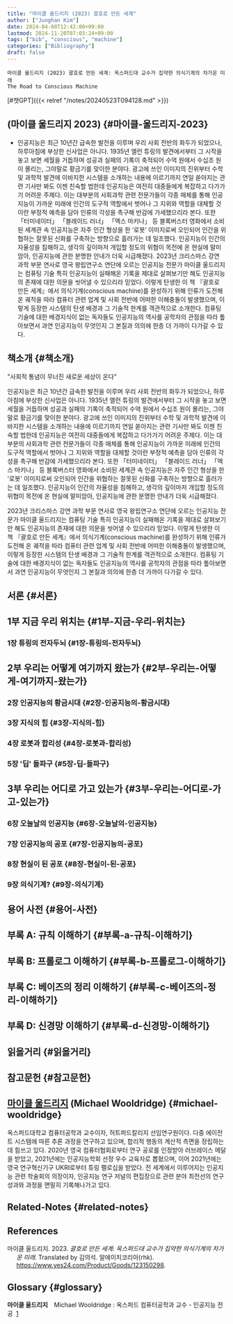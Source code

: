 ```yaml
---
title: "마이클 울드리지 (2023) 괄호로 만든 세계"
author: ["Junghan Kim"]
date: 2024-04-08T12:42:00+09:00
lastmod: 2024-11-20T07:03:24+09:00
tags: ["bib", "conscious", "machine"]
categories: ["Bibliography"]
draft: false
---
```


```text
마이클 울드리지 (2023) 괄호로 만든 세계: 옥스퍼드대 교수가 집약한 의식기계의 차가운 미래
The Road to Conscious Machine
```

[#챗GPT]({{< relref "/notes/20240523T094128.md" >}})


## (마이클 울드리지 2023) {#마이클-울드리지-2023}

-   인공지능은 최근 10년간 급속한 발전을 이루며 우리 사회 전반의 화두가 되었으나, 하루아침에 부상한 신사업은 아니다. 1935년 앨런 튜링의 발견에서부터 그 시작을 놓고 보면 세월을 거듭하며 성공과 실패의 기록이 축적되어 수억 원에서 수십조 원이 몰리는, 그야말로 황금기를 맞이한 분야다. 광고에 쓰인 이미지의 진위부터 수학 및 과학적 발견에 이바지한 시스템을 소개하는 내용에 이르기까지 연일 쏟아지는 관련 기사만 봐도 이젠 친숙할 법한데 인공지능은 여전히 대중들에게 복잡하고 다가가기 어려운 주제다. 이는 대부분의 사회과학 관련 전문가들이 각종 매체를 통해 인공지능이 가까운 미래에 인간의 도구적 역할에서 벗어나 그 지위와 역할을 대체할 것이란 부정적 예측을 담아 인류의 각성을 촉구해 반감에 가세했으리라 본다. 또한 「터미네이터」 「블레이드 러너」 「엑스 마키나」 등 블록버스터 영화에서 소비된 세계관 속 인공지능은 자주 인간 형상을 한 ‘로봇’ 이미지로써 오인되어 인간을 위협하는 잘못된 신화를 구축하는 방향으로 흘러가는 데 일조했다. 인공지능이 인간의 자율성을 침해하고, 생각의 깊이마저 개입할 정도의 위협이 목전에 온 현실에 말미암아, 인공지능에 관한 분명한 안내가 더욱 시급해졌다. 2023년 크리스마스 강연 과학 부문 연사로 영국 왕립연구소 연단에 오르는 인공지능 전문가 마이클 울드리지는 컴퓨팅 기술 특히 인공지능이 실패해온 기록을 제대로 살펴보기만 해도 인공지능의 존재에 대한 의문을 씻어낼 수 있으리라 믿었다. 이렇게 탄생한 이 책 『괄호로 만든 세계』에서 의식기계(conscious machine)를 완성하기 위해 인류가 도전해 온 궤적을 따라 컴퓨터 관련 업계 및 사회 전반에 어떠한 이해충돌이 발생했으며, 이렇게 등장한 시스템의 탄생 배경과 그 기술적 한계를 객관적으로 소개한다. 컴퓨팅 기술에 대한 배경지식이 없는 독자들도 인공지능의 역사를 공학자의 관점을 따라 톺아보면서 과연 인공지능이 무엇인지 그 본질과 의의에 한층 더 가까이 다가갈 수 있다.


## 책소개 {#책소개}

"사회적 통념이 무너진 새로운 세상이 온다"

인공지능은 최근 10년간 급속한 발전을 이루며 우리 사회 전반의 화두가 되었으나, 하루아침에 부상한 신사업은 아니다. 1935년 앨런 튜링의 발견에서부터 그 시작을 놓고 보면 세월을 거듭하며 성공과 실패의 기록이 축적되어 수억 원에서 수십조 원이 몰리는, 그야말로 황금기를 맞이한 분야다. 광고에 쓰인 이미지의 진위부터 수학 및 과학적 발견에 이바지한 시스템을 소개하는 내용에 이르기까지 연일 쏟아지는 관련 기사만 봐도 이젠 친숙할 법한데 인공지능은 여전히 대중들에게 복잡하고 다가가기 어려운 주제다. 이는 대부분의 사회과학 관련 전문가들이 각종 매체를 통해 인공지능이 가까운 미래에 인간의 도구적 역할에서 벗어나 그 지위와 역할을 대체할 것이란 부정적 예측을 담아 인류의 각성을 촉구해 반감에 가세했으리라 본다. 또한 「터미네이터」 「블레이드 러너」 「엑스 마키나」 등 블록버스터 영화에서 소비된 세계관 속 인공지능은 자주 인간 형상을 한 '로봇' 이미지로써 오인되어 인간을 위협하는 잘못된 신화를 구축하는 방향으로 흘러가는 데 일조했다. 인공지능이 인간의 자율성을 침해하고, 생각의 깊이마저 개입할 정도의 위협이 목전에 온 현실에 말미암아, 인공지능에 관한 분명한 안내가 더욱 시급해졌다.

2023년 크리스마스 강연 과학 부문 연사로 영국 왕립연구소 연단에 오르는 인공지능 전문가 마이클 울드리지는 컴퓨팅 기술 특히 인공지능이 실패해온 기록을 제대로 살펴보기만 해도 인공지능의 존재에 대한 의문을 씻어낼 수 있으리라 믿었다. 이렇게 탄생한 이 책 『괄호로 만든 세계』에서 의식기계(conscious machine)를 완성하기 위해 인류가 도전해 온 궤적을 따라 컴퓨터 관련 업계 및 사회 전반에 어떠한 이해충돌이 발생했으며, 이렇게 등장한 시스템의 탄생 배경과 그 기술적 한계를 객관적으로 소개한다. 컴퓨팅 기술에 대한 배경지식이 없는 독자들도 인공지능의 역사를 공학자의 관점을 따라 톺아보면서 과연 인공지능이 무엇인지 그 본질과 의의에 한층 더 가까이 다가갈 수 있다.


## 서론 {#서론}


## 1부 지금 우리 위치는 {#1부-지금-우리-위치는}


### 1장 튜링의 전자두뇌 {#1장-튜링의-전자두뇌}


## 2부 우리는 어떻게 여기까지 왔는가 {#2부-우리는-어떻게-여기까지-왔는가}


### 2장 인공지능의 황금시대 {#2장-인공지능의-황금시대}


### 3장 지식의 힘 {#3장-지식의-힘}


### 4장 로봇과 합리성 {#4장-로봇과-합리성}


### 5장 '딥' 돌파구 {#5장-딥-돌파구}


## 3부 우리는 어디로 가고 있는가 {#3부-우리는-어디로-가고-있는가}


### 6장 오늘날의 인공지능 {#6장-오늘날의-인공지능}


### 7장 인공지능의 공포 {#7장-인공지능의-공포}


### 8장 현실이 된 공포 {#8장-현실이-된-공포}


### 9장 의식기계? {#9장-의식기계}


## 용어 사전 {#용어-사전}


## 부록 A: 규칙 이해하기 {#부록-a-규칙-이해하기}


## 부록 B: 프롤로그 이해하기 {#부록-b-프롤로그-이해하기}


## 부록 C: 베이즈의 정리 이해하기 {#부록-c-베이즈의-정리-이해하기}


## 부록 D: 신경망 이해하기 {#부록-d-신경망-이해하기}


## 읽을거리 {#읽을거리}


## 참고문헌 {#참고문헌}


## <a class="org-gls" href="#gls.1" id="glsr.1.1">마이클 울드리지</a> (Michael Wooldridge) {#michael-wooldridge}

옥스퍼드대학교 컴퓨터공학과 교수이자, 허트퍼드칼리지 선임연구원이다. 다중 에이전트 시스템에 따른 추론 과정을 연구하고 있으며, 합리적 행동의 계산적 측면을 정립하는 데 힘쓰고 있다. 2020년 영국 컴퓨터협회로부터 연구 공로를 인정받아 러브레이스 메달을 받았고, 2021년에는 인공지능학회 선정 우수 교육자로 뽑혔으며, 이어 2021년에는 영국 연구혁신기구 UKRI로부터 튜링 펠로십을 받았다. 전 세계에서 이루어지는 인공지능 관련 학술회의 의장이자, 인공지능 연구 저널의 편집장으로 관련 분야 최전선의 연구 성과와 과정을 면밀히 기록해나가고 있다.


## Related-Notes {#related-notes}

## References

<style>.csl-entry{text-indent: -1.5em; margin-left: 1.5em;}</style><div class="csl-bib-body">
  <div class="csl-entry">마이클 울드리지. 2023. <i>괄호로 만든 세계: 옥스퍼드대 교수가 집약한 의식기계의 차가운 미래</i>. Translated by 김의석. 알에이치코리아(rhk). <a href="https://www.yes24.com/Product/Goods/123150298">https://www.yes24.com/Product/Goods/123150298</a>.</div>
</div>


## Glossary {#glossary}

**<span class="org-glsdef" id="gls.5">마이클 울드리지</span>**&emsp;Michael Wooldridge : 옥스퍼드 컴퓨터공학과 교수 - 인공지능 전공&ensp;<a class="org-glsdef" href="#glsr.1.1">1</a>

